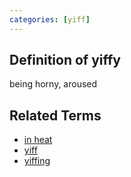 ```yaml
---
categories: [yiff]
---
```


## Definition of yiffy

being horny, aroused

## Related Terms

- [in heat](./in%20heat)
- [yiff](./yiff)
- [yiffing](./yiffing)
